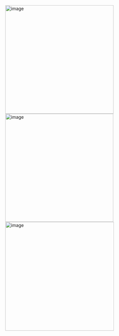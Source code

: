 
<img width="342" alt="image" src="https://github.com/user-attachments/assets/08692925-6c68-41b9-bda6-dda86bb305ed" />
<img width="341" alt="image" src="https://github.com/user-attachments/assets/3a64e8c2-81ed-4c31-9efe-8b8ff0c70441" />
<img width="343" alt="image" src="https://github.com/user-attachments/assets/e3b6737c-68eb-46db-b8f7-248fbf03f2cb" />


